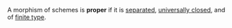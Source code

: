 A morphism of schemes is **proper** if it is [separated](separated), [universally closed](universally%20closed), and of [finite type](finite%20type.md).
